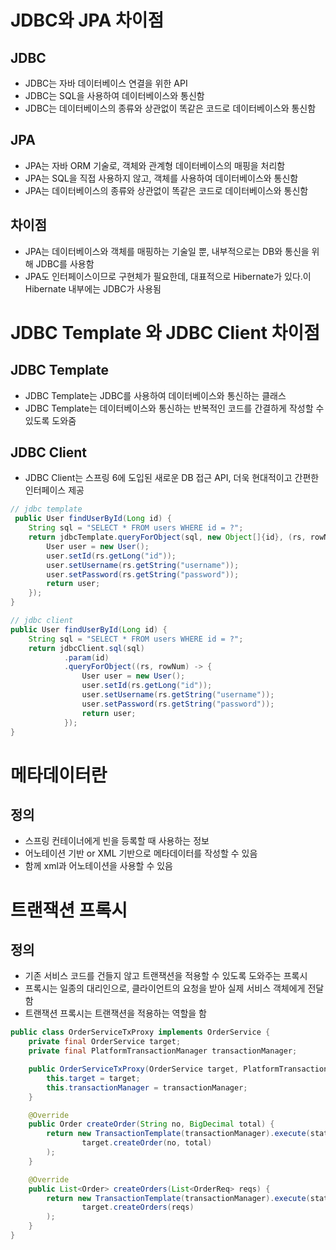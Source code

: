 # JDBC와 JPA 차이점 
## JDBC
- JDBC는 자바 데이터베이스 연결을 위한 API
- JDBC는 SQL을 사용하여 데이터베이스와 통신함
- JDBC는 데이터베이스의 종류와 상관없이 똑같은 코드로 데이터베이스와 통신함

## JPA
- JPA는 자바 ORM 기술로, 객체와 관계형 데이터베이스의 매핑을 처리함
- JPA는 SQL을 직접 사용하지 않고, 객체를 사용하여 데이터베이스와 통신함
- JPA는 데이터베이스의 종류와 상관없이 똑같은 코드로 데이터베이스와 통신함

## 차이점
- JPA는 데이터베이스와 객체를 매핑하는 기술일 뿐, 내부적으로는 DB와 통신을 위해 JDBC를 사용함 
- JPA도 인터페이스이므로 구현체가 필요한데, 대표적으로 Hibernate가 있다.이 Hibernate 내부에는 JDBC가 사용됨

# JDBC Template 와 JDBC Client 차이점
## JDBC Template
- JDBC Template는 JDBC를 사용하여 데이터베이스와 통신하는 클래스
- JDBC Template는 데이터베이스와 통신하는 반복적인 코드를 간결하게 작성할 수 있도록 도와줌

## JDBC Client
- JDBC Client는 스프링 6에 도입된 새로운 DB 접근 API, 더욱 현대적이고 간편한 인터페이스 제공 

```java
// jdbc template
 public User findUserById(Long id) {
    String sql = "SELECT * FROM users WHERE id = ?";
    return jdbcTemplate.queryForObject(sql, new Object[]{id}, (rs, rowNum) -> {
        User user = new User();
        user.setId(rs.getLong("id"));
        user.setUsername(rs.getString("username"));
        user.setPassword(rs.getString("password"));
        return user;
    });
}

// jdbc client
public User findUserById(Long id) {
    String sql = "SELECT * FROM users WHERE id = ?";
    return jdbcClient.sql(sql)
            .param(id)
            .queryForObject((rs, rowNum) -> {
                User user = new User();
                user.setId(rs.getLong("id"));
                user.setUsername(rs.getString("username"));
                user.setPassword(rs.getString("password"));
                return user;
            });
}
```


# 메타데이터란 

## 정의
- 스프링 컨테이너에게 빈을 등록할 때 사용하는 정보
- 어노테이션 기반 or XML 기반으로 메타데이터를 작성할 수 있음
- 함께 xml과 어노테이션을 사용할 수 있음 


# 트랜잭션 프록시
## 정의
- 기존 서비스 코드를 건들지 않고 트랜잭션을 적용할 수 있도록 도와주는 프록시
- 프록시는 일종의 대리인으로, 클라이언트의 요청을 받아 실제 서비스 객체에게 전달함
- 트랜잭션 프록시는 트랜잭션을 적용하는 역할을 함

```java 
public class OrderServiceTxProxy implements OrderService {
    private final OrderService target;
    private final PlatformTransactionManager transactionManager;

    public OrderServiceTxProxy(OrderService target, PlatformTransactionManager transactionManager) {
        this.target = target;
        this.transactionManager = transactionManager;
    }

    @Override
    public Order createOrder(String no, BigDecimal total) {
        return new TransactionTemplate(transactionManager).execute(status ->
                target.createOrder(no, total)
        );
    }

    @Override
    public List<Order> createOrders(List<OrderReq> reqs) {
        return new TransactionTemplate(transactionManager).execute(status ->
                target.createOrders(reqs)
        );
    }
}
```